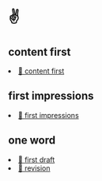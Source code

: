 <h1> ✌️ </h1>

<h2> content first </h2>
  <li><a href="aboutme_tobias.html">📎 content first</a></li>

<h2> first impressions </h2>
  <li><a href="firstimpressions.html">📎 first impressions</a></li>

<h2> one word </h2>

  <li><a href="firstdraft.html">📎 first draft</a></li>
  <li><a href="revision.html">📎 revision</a></li>
